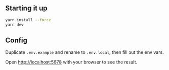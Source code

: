 ## Starting it up

```bash
yarn install --force
yarn dev
```

## Config

Duplicate `.env.example` and rename to `.env.local`, then fill out the env vars.

Open [http://localhost:5678](http://localhost:5678) with your browser to see the result.
